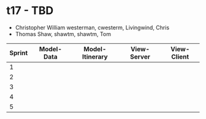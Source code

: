 # t17 - TBD
* Christopher William westerman, cwesterm, Livingwind, Chris
* Thomas Shaw, shawtm, shawtm, Tom

|Sprint| Model-Data | Model-Itinerary | View-Server | View-Client |
|------|------------|-----------------|-------------|-------------|
|1|
|2|
|3|
|4|
|5|
